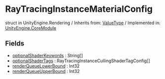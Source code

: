 # RayTracingInstanceMaterialConfig
struct in UnityEngine.Rendering
 / Inherits from: <a href="https://docs.unity3d.com/6000.0/Documentation/ScriptReference/ValueType.html" target="_blank">ValueType</a> / Implemented in: <a href="https://docs.unity3d.com/6000.0/Documentation/ScriptReference/UnityEngine.CoreModule.html" target="_blank">UnityEngine.CoreModule</a>
## Fields
- <a href="https://docs.unity3d.com/6000.0/Documentation/ScriptReference/RayTracingInstanceMaterialConfig-optionalShaderKeywords.html" target="_blank">optionalShaderKeywords</a> : String[]
- <a href="https://docs.unity3d.com/6000.0/Documentation/ScriptReference/RayTracingInstanceMaterialConfig-optionalShaderTags.html" target="_blank">optionalShaderTags</a> : RayTracingInstanceCullingShaderTagConfig[]
- <a href="https://docs.unity3d.com/6000.0/Documentation/ScriptReference/RayTracingInstanceMaterialConfig-renderQueueLowerBound.html" target="_blank">renderQueueLowerBound</a> : Int32
- <a href="https://docs.unity3d.com/6000.0/Documentation/ScriptReference/RayTracingInstanceMaterialConfig-renderQueueUpperBound.html" target="_blank">renderQueueUpperBound</a> : Int32
